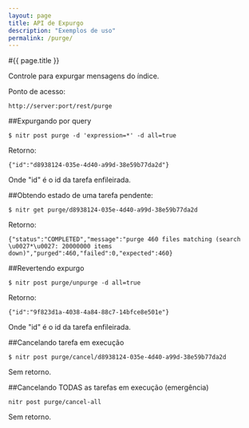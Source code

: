 ```yaml
---
layout: page
title: API de Expurgo
description: "Exemplos de uso"
permalink: /purge/
---
```

#{{ page.title }}

Controle para expurgar mensagens do índice.

Ponto de acesso:

    http://server:port/rest/purge

##Expurgando por query

	$ nitr post purge -d 'expression=*' -d all=true

Retorno:

	{"id":"d8938124-035e-4d40-a99d-38e59b77da2d"}

Onde "id" é o id da tarefa enfileirada.

##Obtendo estado de uma tarefa pendente:

	$ nitr get purge/d8938124-035e-4d40-a99d-38e59b77da2d

Retorno:

	{"status":"COMPLETED","message":"purge 460 files matching (search \u0027*\u0027: 20000000 items down)","purged":460,"failed":0,"expected":460}

##Revertendo expurgo

	$ nitr post purge/unpurge -d all=true

Retorno:

	{"id":"9f823d1a-4038-4a84-88c7-14bfce8e501e"}

Onde "id" é o id da tarefa enfileirada.

##Cancelando tarefa em execução

	$ nitr post purge/cancel/d8938124-035e-4d40-a99d-38e59b77da2d

Sem retorno.

##Cancelando TODAS as tarefas em execução (emergência)

	nitr post purge/cancel-all

Sem retorno.


